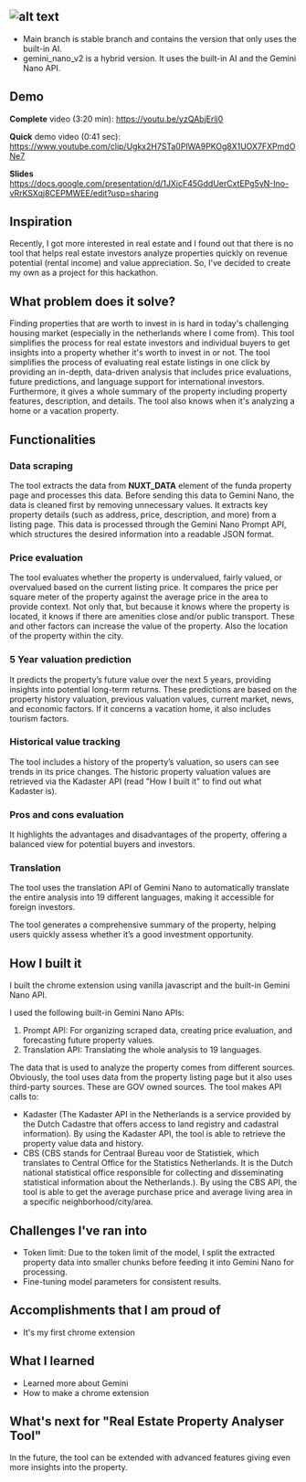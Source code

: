 ![alt text](https://i.ibb.co/BGVG7w5/Real-Estate-Property-Analyzer.jpg)
---
- Main branch is stable branch and contains the version that only uses the built-in AI.
- gemini_nano_v2 is a hybrid version. It uses the built-in AI and the Gemini Nano API.

## Demo
**Complete** video (3:20 min): 
https://youtu.be/yzQAbjErlj0

**Quick** demo video (0:41 sec): https://www.youtube.com/clip/Ugkx2H7STa0PlWA9PKOg8X1UOX7FXPmdONe7

**Slides**
https://docs.google.com/presentation/d/1JXicF45GddUerCxtEPg5vN-Ino-vRrKSXqj8CEPMWEE/edit?usp=sharing

## Inspiration
Recently, I got more interested in real estate and I found out that there is no tool that helps real estate investors analyze properties quickly on revenue potential (rental income) and value appreciation. So, I've decided to create my own as a project for this hackathon.

## What problem does it solve?
Finding properties that are worth to invest in is hard in today's challenging housing market (especially in the netherlands where I come from). This tool simplifies the process for real estate investors and individual buyers to get insights into a property whether it's worth to invest in or not. The tool simplifies the process of evaluating real estate listings in one click by providing an in-depth, data-driven analysis that includes price evaluations, future predictions, and language support for international investors. Furthermore, it gives a whole summary of the property including property features, description, and details. The tool also knows when it's analyzing a home or a vacation property.

## Functionalities
### Data scraping
The tool extracts the data from __NUXT_DATA__ element of the funda property page and processes this data. Before sending this data to Gemini Nano, the data is cleaned first by removing unnecessary values.
It extracts key property details (such as address, price, description, and more) from a listing page. This data is processed through the Gemini Nano Prompt API, which structures the desired information into a readable JSON format.

### Price evaluation
The tool evaluates whether the property is undervalued, fairly valued, or overvalued based on the current listing price. It compares the price per square meter of the property against the average price in the area to provide context. Not only that, but because it knows where the property is located, it knows if there are amenities close and/or public transport. These and other factors can increase the value of the property. Also the location of the property within the city.

### 5 Year valuation prediction
It predicts the property’s future value over the next 5 years, providing insights into potential long-term returns. These predictions are based on the property history valuation, previous valuation values, current market, news, and economic factors. If it concerns a vacation home, it also includes tourism factors.

### Historical value tracking
The tool includes a history of the property’s valuation, so users can see trends in its price changes. The historic property valuation values are retrieved via the Kadaster API (read "How I built it" to find out what Kadaster is).

### Pros and cons evaluation
It highlights the advantages and disadvantages of the property, offering a balanced view for potential buyers and investors.

### Translation
The tool uses the translation API of Gemini Nano to automatically translate the entire analysis into 19 different languages, making it accessible for foreign investors.

The tool generates a comprehensive summary of the property, helping users quickly assess whether it’s a good investment opportunity.

## How I built it
I built the chrome extension using vanilla javascript and the built-in Gemini Nano API.

I used the following built-in Gemini Nano APIs:
1. Prompt API: For organizing scraped data, creating price evaluation, and forecasting future property values.
2. Translation API: Translating the whole analysis to 19 languages.

The data that is used to analyze the property comes from different sources. Obviously, the tool uses data from the property listing page but it also uses third-party sources. These are GOV owned sources. The tool makes API calls to:
- Kadaster (The Kadaster API in the Netherlands is a service provided by the Dutch Cadastre that offers access to land registry and cadastral information). By using the Kadaster API, the tool is able to retrieve the property value data and history.
- CBS (CBS stands for Centraal Bureau voor de Statistiek, which translates to Central Office for the Statistics Netherlands. It is the Dutch national statistical office responsible for collecting and disseminating statistical information about the Netherlands.). By using the CBS API, the tool is able to get the average purchase price and average living area in a specific neighborhood/city/area.

## Challenges I've ran into
- Token limit: Due to the token limit of the model, I split the extracted property data into smaller chunks before feeding it into Gemini Nano for processing.
- Fine-tuning model parameters for consistent results.

## Accomplishments that I am proud of
- It's my first chrome extension

## What I learned
- Learned more about Gemini
- How to make a chrome extension

## What's next for "Real Estate Property Analyser Tool"
In the future, the tool can be extended with advanced features giving even more insights into the property.
